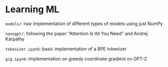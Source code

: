 # Learning ML

`models/`: raw implementation of different types of models using just NumPy 

`nanogpt/`: following the paper "Attention Is All You Need" and Andrej Karpathy

`tokenizer.ipynb`: basic implementation of a BPE tokenizer

`gcg.ipynb`: implementation on greedy coordinate gradient on GPT-2
